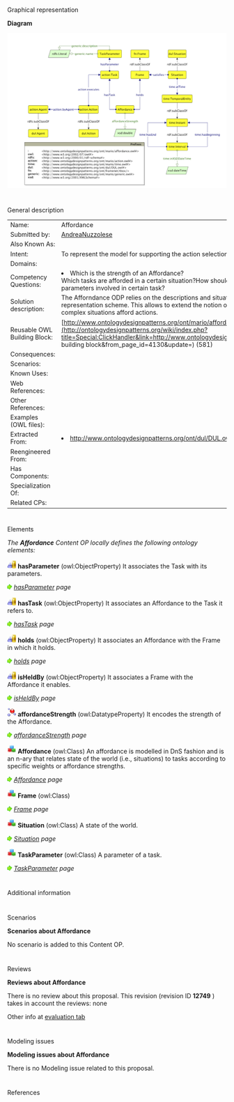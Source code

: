 # 

 Graphical representation



__Diagram__ 





[![Image:Affordance.png](images/b/b3/Affordance.png)](../Image/Affordance.png "Image:Affordance.png")





# 

 General description




|  |  |
| --- | --- |
|  Name:  |  Affordance  |
|  Submitted by:  | [AndreaNuzzolese](../User/AndreaNuzzolese "User:AndreaNuzzolese")  |
|  Also Known As:  |  |
|  Intent:  |  To represent the model for supporting the action selection mechanism.  |
|  Domains:  |  |
|  Competency Questions:  | <li>       Which is the strength of an Affordance?      </li> Which tasks are afforded in a certain situation?How should an agent behave in a certain situation?Which are the parameters involved in certain task?  |
|  Solution description:  |  The Afforndance ODP relies on the descriptions and situations ODP, and is combined with a frame-based representation scheme. This allows to extend the notion of affordance not only to physical objects, but also complex situations afford actions.  |
|  Reusable OWL Building Block:  | [http://www.ontologydesignpatterns.org/ont/mario/affordance.owl](http://ontologydesignpatterns.org/wiki/index.php?title=Special:ClickHandler&link=http://www.ontologydesignpatterns.org/ont/mario/affordance.owl&message=OWL building block&from_page_id=4130&update=)  (581)  |
|  Consequences:  |  |
|  Scenarios:  |  |
|  Known Uses:  |  |
|  Web References:  |  |
|  Other References:  |  |
|  Examples (OWL files):  |  |
|  Extracted From:  | <li><a class="external free" href="http://www.ontologydesignpatterns.org/ont/dul/DUL.owl" rel="nofollow" title="http://www.ontologydesignpatterns.org/ont/dul/DUL.owl">        http://www.ontologydesignpatterns.org/ont/dul/DUL.owl       </a></li> |
|  Reengineered From:  |  |
|  Has Components:  |  |
|  Specialization Of:  |  |
|  Related CPs:  |  |



  





# 

 Elements



_The
 __Affordance__ 
 Content OP locally defines the following ontology elements:_ 





[![ObjectProperty](images/thumb/c/c3/ObjectProperty.gif/20px-ObjectProperty.gif)](../Image/ObjectProperty.gif "ObjectProperty")
__hasParameter__ 
 (owl:ObjectProperty) It associates the Task with its parameters.
 
[![](images/thumb/8/87/ArrowRight.gif/11px-ArrowRight.gif)](../Image/ArrowRight.gif "ArrowRight.gif")
_[hasParameter](../Submissions/Affordance/hasParameter "Submissions:Affordance/hasParameter") 
 page_ 



[![ObjectProperty](images/thumb/c/c3/ObjectProperty.gif/20px-ObjectProperty.gif)](../Image/ObjectProperty.gif "ObjectProperty")
__hasTask__ 
 (owl:ObjectProperty) It associates an Affordance to the Task it refers to.
 
[![](images/thumb/8/87/ArrowRight.gif/11px-ArrowRight.gif)](../Image/ArrowRight.gif "ArrowRight.gif")
_[hasTask](../Submissions/Affordance/hasTask "Submissions:Affordance/hasTask") 
 page_ 



[![ObjectProperty](images/thumb/c/c3/ObjectProperty.gif/20px-ObjectProperty.gif)](../Image/ObjectProperty.gif "ObjectProperty")
__holds__ 
 (owl:ObjectProperty) It associates an Affordance with the Frame in which it holds.
 
[![](images/thumb/8/87/ArrowRight.gif/11px-ArrowRight.gif)](../Image/ArrowRight.gif "ArrowRight.gif")
_[holds](../Submissions/Affordance/holds "Submissions:Affordance/holds") 
 page_ 



[![ObjectProperty](images/thumb/c/c3/ObjectProperty.gif/20px-ObjectProperty.gif)](../Image/ObjectProperty.gif "ObjectProperty")
__isHeldBy__ 
 (owl:ObjectProperty) It associates a Frame with the Affordance it enables.
 
[![](images/thumb/8/87/ArrowRight.gif/11px-ArrowRight.gif)](../Image/ArrowRight.gif "ArrowRight.gif")
_[isHeldBy](../Submissions/Affordance/isHeldBy "Submissions:Affordance/isHeldBy") 
 page_ 



[![DatatypeProperty](images/thumb/a/a5/DatatypeProperty.gif/20px-DatatypeProperty.gif)](../Image/DatatypeProperty.gif "DatatypeProperty")
__affordanceStrength__ 
 (owl:DatatypeProperty) It encodes the strength of the Affordance.
 
[![](images/thumb/8/87/ArrowRight.gif/11px-ArrowRight.gif)](../Image/ArrowRight.gif "ArrowRight.gif")
_[affordanceStrength](../Submissions/Affordance/affordanceStrength "Submissions:Affordance/affordanceStrength") 
 page_ 



[![Class](images/thumb/2/27/Class.gif/20px-Class.gif)](../Image/Class.gif "Class")
__Affordance__ 
 (owl:Class) An affordance is modelled in DnS fashion and is an n-ary that relates state of the world (i.e., situations) to tasks according to specific weights or affordance strengths.
 
[![](images/thumb/8/87/ArrowRight.gif/11px-ArrowRight.gif)](../Image/ArrowRight.gif "ArrowRight.gif")
_[Affordance](../Submissions/Affordance/Affordance "Submissions:Affordance/Affordance") 
 page_ 



[![Class](images/thumb/2/27/Class.gif/20px-Class.gif)](../Image/Class.gif "Class")
__Frame__ 
 (owl:Class)
 
[![](images/thumb/8/87/ArrowRight.gif/11px-ArrowRight.gif)](../Image/ArrowRight.gif "ArrowRight.gif")
_[Frame](../Submissions/Affordance/Frame "Submissions:Affordance/Frame") 
 page_ 



[![Class](images/thumb/2/27/Class.gif/20px-Class.gif)](../Image/Class.gif "Class")
__Situation__ 
 (owl:Class) A state of the world.
 
[![](images/thumb/8/87/ArrowRight.gif/11px-ArrowRight.gif)](../Image/ArrowRight.gif "ArrowRight.gif")
_[Situation](../Submissions/Affordance/Situation "Submissions:Affordance/Situation") 
 page_ 



[![Class](images/thumb/2/27/Class.gif/20px-Class.gif)](../Image/Class.gif "Class")
__TaskParameter__ 
 (owl:Class) A parameter of a task.
 
[![](images/thumb/8/87/ArrowRight.gif/11px-ArrowRight.gif)](../Image/ArrowRight.gif "ArrowRight.gif")
_[TaskParameter](../Submissions/Affordance/TaskParameter "Submissions:Affordance/TaskParameter") 
 page_ 


# 

 Additional information



# 

 Scenarios




__Scenarios about Affordance__ 


 No scenario is added to this Content OP.
 




# 

 Reviews




__Reviews about Affordance__ 


 There is no review about this proposal.
This revision (revision ID
 __12749__ 
 ) takes in account the reviews: none
 



 Other info at
 [evaluation tab](http://ontologydesignpatterns.org/wiki/index.php?title=Submissions:Affordance&action=evaluation "http://ontologydesignpatterns.org/wiki/index.php?title=Submissions:Affordance&action=evaluation") 





  





# 

 Modeling issues




__Modeling issues about Affordance__ 


 There is no Modeling issue related to this proposal.
 




  





# 

 References